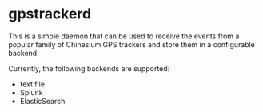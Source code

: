 ﻿# gpstrackerd

This is a simple daemon that can be used to receive the events from a popular family of Chinesium GPS trackers and store them in a configurable backend.

Currently, the following backends are supported:

* text file
* Splunk
* ElasticSearch